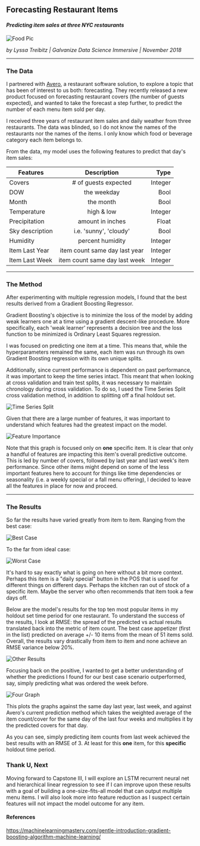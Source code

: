 
## Forecasting Restaurant Items
#### *Predicting item sales at three NYC restaurants*

![Food Pic](images/food.png)

*by Lyssa Treibitz | Galvanize Data Science Immersive | November 2018*
___

### The Data

I partnered with [Avero](http://www.averoinc.com/), a restaurant software solution, to explore a topic that has been of interest to us both: forecasting. They recently released a new product focused on forecasting restaurant covers (the number of guests expected), and wanted to take the forecast a step further, to predict the number of each menu item sold per day.

I received three years of restaurant item sales and daily weather from three restaurants. The data was blinded, so I do not know the names of the restaurants nor the names of the items.  I only know which food or beverage category each item belongs to.

From the data, my model uses the following features to predict that day's item sales:

| Features       | Description      | Type
| ------------- |:-------------:| -----:|
| Covers| # of guests expected| Integer|
| DOW     | the weekday     |   Bool |
| Month     | the month    |   Bool |
| Temperature | high & low |   Integer |
| Precipitation | amount in inches  | Float |
| Sky description  | i.e. 'sunny', 'cloudy'  |  Bool |
| Humidity | percent humidity  |    Integer
| Item Last Year | item count same day last year| Integer |
| Item Last Week | item count same day last week | Integer |

___

### The Method

After experimenting with multiple regression models, I found that the best results derived from a Gradient Boosting Regressor.  

Gradient Boosting's objective is to minimize the loss of the model by adding weak learners one at a time using a gradient descent-like procedure. More specifically, each 'weak learner' represents a decision tree and the loss function to be minimized is Ordinary Least Squares regression.

I was focused on predicting one item at a time.  This means that, while the hyperparameters remained the same, each item was run through its own Gradient Boosting regression with its own unique splits.  

Additionally, since current performance is dependent on past performance, it was important to keep the time series intact. This meant that when looking at cross validation and train test splits, it was necessary to maintain chronology during cross validation.  To do so, I used the Time Series Split cross validation method, in addition to splitting off a final holdout set.  

 ![Time Series Split](images/time_series_split.png)

Given that there are a large number of features, it was important to understand which features had the greatest impact on the model.

 ![Feature Importance](images/feature_importance.png)

 Note that this graph is focused only on **one** specific item.  It is clear that only a handful of features are impacting this item's overall predictive outcome. This is led by number of covers, followed by last year and last week's item performance. Since other items might depend on some of the less important features here to account for things like time dependencies or seasonality (i.e. a weekly special or a fall menu offering), I decided to leave all the features in place for now and proceed.  
 ___

 ### The Results

 So far the results have varied greatly from item to item.  Ranging from the best case:

  ![Best Case](images/best_case.png)

To the far from ideal case:

  ![Worst Case](images/worst_case.png)

It's hard to say exactly what is going on here without a bit more context. Perhaps this item is a "daily special" button in the POS that is used for different things on different days.  Perhaps the kitchen ran out of stock of a specific item.  Maybe the server who often recommends that item took a few days off.

Below are the model's results for the top ten most popular items in my holdout set time period for one restaurant. To understand the success of the results, I look at RMSE: the spread of the predicted  vs actual results translated back into the metric of item count. The best case appetizer (first in the list) predicted on average +/- 10 items from the mean of 51 items sold. Overall, the results vary drastically from item to item and none achieve an RMSE variance below 20%.

![Other Results](images/other_results.png)

Focusing back on the positive, I wanted to get a better understanding of whether the predictions I found for our best case scenario outperformed, say, simply predicting what was ordered the week before.

![Four Graph](images/four_graphs6.png)

This plots the graphs against the same day last year, last week, and against Avero's current prediction method which takes the weighted average of the item count/cover for the same day of the last four weeks and multiplies it by the predicted covers for that day.

As you can see, simply predicting item counts from last week achieved the best results with an RMSE of 3. At least for this **one** item, for this **specific** holdout time period.


 ### Thank U, Next

 Moving forward to Capstone III, I will explore an LSTM recurrent neural net and hierarchical linear regression to see if I can improve upon these results with a goal of building a one-size-fits-all model that can output multiple menu items.  I will also look more into feature reduction as I suspect certain features will not impact the model outcome for any item.


####  References
https://machinelearningmastery.com/gentle-introduction-gradient-boosting-algorithm-machine-learning/
